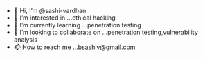 - 👋 Hi, I’m @sashi-vardhan
- 👀 I’m interested in ...ethical hacking
- 🌱 I’m currently learning ...penetration testing
- 💞️ I’m looking to collaborate on ...penetration testing,vulnerability analysis
- 📫 How to reach me ...bsashiv@gmail.com

<!---
sashi-vardhan/sashi-vardhan is a ✨ special ✨ repository because its `README.md` (this file) appears on your GitHub profile.
You can click the Preview link to take a look at your changes.
--->
